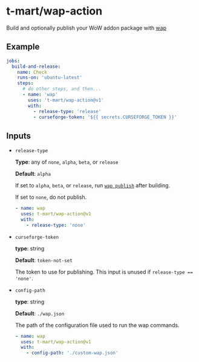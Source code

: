 # t-mart/wap-action

Build and optionally publish your WoW addon package with [wap](https://github.com/t-mart/wap)

## Example

```yaml
jobs:
  build-and-release:
    name: Check
    runs-on: 'ubuntu-latest'
    steps:
      # do other steps, and then...
      - name: 'wap'
        uses: 't-mart/wap-action@v1'
        with:
          - release-type: 'release'
          - curseforge-token: '${{ secrets.CURSEFORGE_TOKEN }}'
```

## Inputs

- `release-type`

  **Type**: any of `none`, `alpha`, `beta`, or `release`

  **Default**: `alpha`

  If set to `alpha`, `beta`, or `release`, run
  [`wap publish`](https://t-mart.github.io/wap/commands/publish/) after building.

  If set to `none`, do not publish.

  ```yaml
  - name: wap
    uses: t-mart/wap-action@v1
    with:
      - release-type: 'none'
  ```

- `curseforge-token`

  **type**: string

  **Default**: `token-not-set`

  The token to use for publishing. This input is unused if `release-type == 'none'`.

- `config-path`

  **type**: string

  **Default**: `./wap.json`

  The path of the configuration file used to run the wap commands.

  ```yaml
  - name: wap
    uses: t-mart/wap-action@v1
    with:
      - config-path: './custom-wap.json'
  ```
